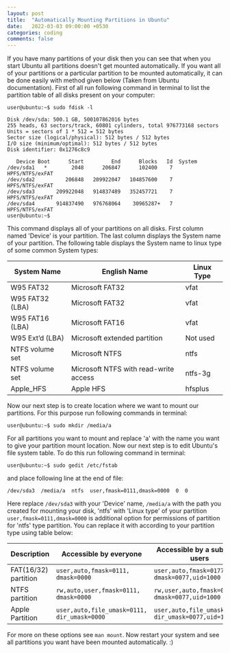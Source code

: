 ```yaml
---
layout: post
title:  "Automatically Mounting Partitions in Ubuntu"
date:   2022-03-03 09:00:00 +0530
categories: coding
comments: false
---
```


If you have many partitions of your disk then you can see that when you start Ubuntu all partitions doesn't get mounted automatically. If you want all of your partitions or a particular partition to be mounted automatically, it can be done easily with method given below (Taken from Ubuntu documentation).
First of all run following command in terminal to list the partition table of all disks present on your computer:

```
user@ubuntu:~$ sudo fdisk -l

Disk /dev/sda: 500.1 GB, 500107862016 bytes
255 heads, 63 sectors/track, 60801 cylinders, total 976773168 sectors
Units = sectors of 1 * 512 = 512 bytes
Sector size (logical/physical): 512 bytes / 512 bytes
I/O size (minimum/optimal): 512 bytes / 512 bytes
Disk identifier: 0x1276c8c9

   Device Boot      Start         End      Blocks   Id  System
/dev/sda1   *        2048      206847      102400    7  HPFS/NTFS/exFAT
/dev/sda2          206848   209922047   104857600    7  HPFS/NTFS/exFAT
/dev/sda3       209922048   914837489   352457721    7  HPFS/NTFS/exFAT
/dev/sda4       914837490   976768064    30965287+   7  HPFS/NTFS/exFAT
user@ubuntu:~$
```

This command displays all of your partitions on all disks. First column named 'Device' is your partition. The last column displays the System name of your partition. The following table displays the System name to linux type of some common System types:

| System Name     | English Name                          | Linux Type |
|-----------------|---------------------------------------|------------|
| W95 FAT32       | Microsoft FAT32                       | vfat       |
| W95 FAT32 (LBA) | Microsoft FAT32                       | vfat       |
| W95 FAT16 (LBA) | Microsoft FAT16                       | vfat       |
| W95 Ext’d (LBA) | Microsoft extended partition          | Not used   |
| NTFS volume set | Microsoft NTFS                        | ntfs       |
| NTFS volume set | Microsoft NTFS with read-write access | ntfs-3g    |
| Apple_HFS       | Apple HFS                             | hfsplus    |

Now our next step is to create location where we want to mount our partitions. For this purpose run following commands in terminal:

```
user@ubuntu:~$ sudo mkdir /media/a 
```

For all partitions you want to mount and replace 'a' with the name you want to give your partition mount location.
Now our next step is to edit Ubuntu's file system table. To do this run following command in terminal:

```
user@ubuntu:~$ sudo gedit /etc/fstab 
```

and place following line at the end of file:

```
/dev/sda3  /media/a  ntfs  user,fmask=0111,dmask=0000  0  0
```

Here replace `/dev/sda3` with your 'Device' name, `/media/a` with the path you created for mounting your disk, 'ntfs' with 'Linux type' of your partition `user,fmask=0111,dmask=0000` is additional option for permissions of partition for 'ntfs' type partition. You can replace it with according to your partition type using table below:

| Description          | Accessible by everyone                           | Accessible by a subset of users                           |
|----------------------|--------------------------------------------------|-----------------------------------------------------------|
| FAT(16/32) partition | `user,auto,fmask=0111,`<br>`dmask=0000`          | `user,auto,fmask=0177,`<br>`dmask=0077,uid=1000`          |
| NTFS partition       | `rw,auto,user,fmask=0111,`<br>`dmask=0000`       | `rw,user,auto,fmask=0177,`<br>`dmask=0077,uid=1000`       |
| Apple Partition      | `user,auto,file_umask=0111,`<br>`dir_umask=0000` | `user,auto,file_umask=0177,`<br>`dir_umask=0077,uid=1000` |

For more on these options see `man mount`.
Now restart your system and see all partitions you want have been mounted automatically. :)
